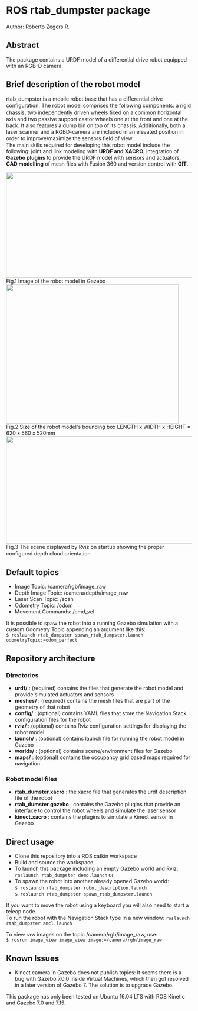 # ROS rtab_dumpster package
Author: Roberto Zegers R.

## Abstract
The package contains a URDF model of a differential drive robot equipped with an RGB-D camera.

## Brief description of the robot model
rtab_dumpster is a mobile robot base that has a differential drive conﬁguration.
The robot model comprises the following components: a rigid chassis, two independently driven wheels ﬁxed on a common horizontal axis and two passive support castor wheels one at the front and one at the back.
It also features a dump bin on top of its chassis. Additionally, both a laser scanner and a RGBD-camera are included in an elevated position in order to improve/maximize the sensors ﬁeld of view.  
The main skills required for developing this robot model include the following: joint and link modeling with **URDF and XACRO**, integration of **Gazebo plugins** to provide the URDF model with sensors and actuators, **CAD modelling** of mesh files with Fusion 360 and version control with **GIT**.

<img src="https://raw.githubusercontent.com/rfzeg/rtab_dumpster/master/docs/imgs/robot_model_in_gazebo.png" width="541" height="286">
Fig.1 Image of the robot model in Gazebo  

<img src="https://raw.githubusercontent.com/rfzeg/rtab_dumpster/master/docs/imgs/robot_model_dimentions.png" width="468" height="377">
Fig.2 Size of the robot model's bounding box LENGTH x WIDTH x HEIGHT = 620 x 560 x 520mm  

<img src="https://raw.githubusercontent.com/rfzeg/rtab_dumpster/master/docs/imgs/rgbd_dumpster_rtab-map.png" width="541" height="291">
Fig.3 The scene displayed by Rviz on startup showing the proper conﬁgured depth cloud orientation  

## Default topics
+ Image Topic: /camera/rgb/image_raw
+ Depth Image Topic: /camera/depth/image_raw
+ Laser Scan Topic: /scan
+ Odometry Topic: /odom
+ Movement Commands: /cmd_vel

It is possible to spaw the robot into a running Gazebo simulation with a custom Odometry Topic appending an argument like this:  
`$ roslaunch rtab_dumpster spawn_rtab_dumpster.launch odometryTopic:=odom_perfect`
 
## Repository architecture
### Directories
+ **urdf/** : (required) contains the files that generate the robot model and provide simulated actuators and sensors
+ **meshes/** : (required) contains the mesh files that are part of the geometry of that robot
+ **config/** : (optional) contains YAML files that store the Navigation Stack configuration files for the robot
+ **rviz/** : (optional) contains Rviz configuration settings for displaying the robot model
+ **launch/** : (optional) contains launch file for running the robot model in Gazebo
+ **worlds/** : (optional) contains scene/environment files for Gazebo
+ **maps/** : (optional) contains the occupancy grid based maps required for navigation

### Robot model files
+ **rtab_dumster.xacro** : the xacro file that generates the urdf description file of the robot
+ **rtab_dumster.gazebo** : contains the Gazebo plugins that provide an interface to control the robot wheels and simulate the laser sensor
+ **kinect.xacro** : contains the plugins to simulate a Kinect sensor in Gazebo

## Direct usage
- Clone this repository into a ROS catkin workspace
- Build and source the workspace
- To launch this package including an empty Gazebo world and Rviz: `roslaunch rtab_dumpster demo.launch`
or  
- To spawn the robot into another already opened Gazebo world:  
`$ roslaunch rtab_dumpster robot_description.launch`  
`$ roslaunch rtab_dumpster spawn_rtab_dumpster.launch`  

If you want to move the robot using a keyboard you will also need to start a teleop node.  
To run the robot with the Navigation Stack type in a new window: `roslaunch rtab_dumpster amcl.launch`  

To view raw images on the topic /camera/rgb/image_raw, use:  
`$ rosrun image_view image_view image:=/camera/rgb/image_raw`  

## Known Issues
+ Kinect camera in Gazebo does not publish topics: It seems there is a bug with Gazebo 7.0.0 inside Virtual Machines, which then got resolved in a later version of Gazebo 7.
The solution is to upgrade Gazebo.

This package has only been tested on Ubuntu 16.04 LTS with ROS Kinetic and Gazebo 7.0 and 7.15.
